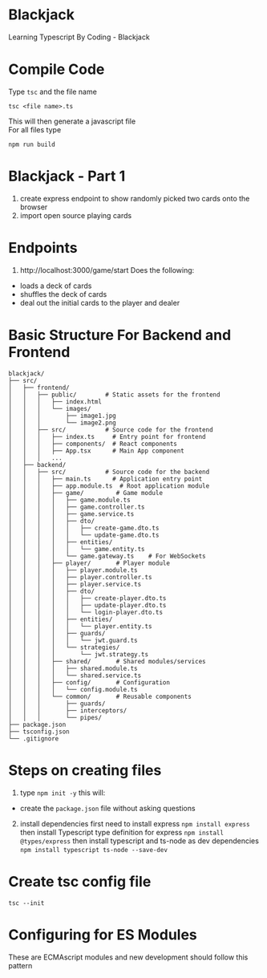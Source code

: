 # Blackjack
Learning Typescript By Coding - Blackjack

# Compile Code
Type `tsc` and the file name
```
tsc <file name>.ts
```
This will then generate a javascript file  
For all files type
```
npm run build
```

# Blackjack - Part 1
1. create express endpoint to show randomly picked two cards onto the browser
2. import open source playing cards

# Endpoints
1. http://localhost:3000/game/start 
Does the following:
- loads a deck of cards
- shuffles the deck of cards
- deal out the initial cards to the player and dealer

# Basic Structure For Backend and Frontend
```
blackjack/
├── src/
│   ├── frontend/
│   │   ├── public/        # Static assets for the frontend
│   │   │   ├── index.html
│   │   │   └── images/
│   │   │       ├── image1.jpg
│   │   │       └── image2.png
│   │   ├── src/           # Source code for the frontend
│   │   │   ├── index.ts     # Entry point for frontend
│   │   │   ├── components/  # React components
│   │   │   ├── App.tsx      # Main App component
│   │   │   ...
│   ├── backend/
│   │   ├── src/           # Source code for the backend
│   │   │   ├── main.ts      # Application entry point
│   │   │   ├── app.module.ts  # Root application module
│   │   │   ├── game/         # Game module
│   │   │   │   ├── game.module.ts
│   │   │   │   ├── game.controller.ts
│   │   │   │   ├── game.service.ts
│   │   │   │   ├── dto/
│   │   │   │   │   ├── create-game.dto.ts
│   │   │   │   │   └── update-game.dto.ts
│   │   │   │   ├── entities/
│   │   │   │   │   └── game.entity.ts
│   │   │   │   └── game.gateway.ts    # For WebSockets
│   │   │   ├── player/       # Player module
│   │   │   │   ├── player.module.ts
│   │   │   │   ├── player.controller.ts
│   │   │   │   ├── player.service.ts
│   │   │   │   ├── dto/
│   │   │   │   │   ├── create-player.dto.ts
│   │   │   │   │   ├── update-player.dto.ts
│   │   │   │   │   └── login-player.dto.ts
│   │   │   │   ├── entities/
│   │   │   │   │   └── player.entity.ts
│   │   │   │   ├── guards/
│   │   │   │   │   └── jwt.guard.ts
│   │   │   │   └── strategies/
│   │   │   │       └── jwt.strategy.ts
│   │   │   ├── shared/       # Shared modules/services
│   │   │   │   ├── shared.module.ts
│   │   │   │   └── shared.service.ts
│   │   │   ├── config/       # Configuration
│   │   │   │   └── config.module.ts
│   │   │   └── common/       # Reusable components
│   │   │       ├── guards/
│   │   │       ├── interceptors/
│   │   │       └── pipes/
├── package.json
├── tsconfig.json
└── .gitignore 
```

# Steps on creating files
1. type `npm init -y` this will:
* create the `package.json` file without asking questions
2. install dependencies
first need to install express
`npm install express`
then install Typescript type definition for express
`npm install @types/express`
then install typescript and ts-node as dev dependencies
`npm install typescript ts-node --save-dev`

# Create tsc config file
```
tsc --init
```

# Configuring for ES Modules
These are ECMAscript modules and new development should follow this pattern